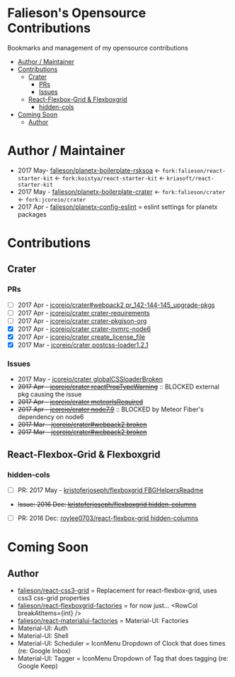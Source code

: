Falieson's Opensource Contributions
=======
Bookmarks and management of my opensource contributions


<!-- TOC depthFrom:1 depthTo:3 orderedList:false updateOnSave:true withLinks:true -->

- [Author / Maintainer](#author--maintainer)
- [Contributions](#contributions)
  - [Crater](#crater)
    - [PRs](#prs)
    - [Issues](#issues)
  - [React-Flexbox-Grid & Flexboxgrid](#react-flexbox-grid--flexboxgrid)
    - [hidden-cols](#hidden-cols)
- [Coming Soon](#coming-soon)
  - [Author](#author)

<!-- /TOC -->

# Author / Maintainer
- 2017 May- [falieson/planetx-boilerplate-rsksoa](https://github.com/Falieson/planetx-boilerplate-rsksoa) <- `fork:falieson/react-starter-kit` <- `fork:koistya/react-starter-kit` <- `kriasoft/react-starter-kit`
- 2017 May -  [falieson/planetx-boilerplate-crater](https://github.com/Falieson/planetx-boilerplate-crater) <- `fork:falieson/crater` <- `fork:jcoreio/crater`
- 2017 Apr -  [falieson/planetx-config-eslint](https://github.com/Falieson/planetx-config-eslint) = eslint settings for planetx packages

# Contributions
## Crater
### PRs
- [ ] 2017 Apr - [jcoreio/crater#webpack2 pr_142-144-145_upgrade-pkgs](https://github.com/jcoreio/crater/pull/146)
- [ ] 2017 Apr - [jcoreio/crater crater-requirements](https://github.com/jcoreio/crater/pull/142)
- [ ] 2017 Apr - [jcoreio/crater crater-pkgjson-org](https://github.com/jcoreio/crater/pull/144)
- [x] 2017 Apr - [jcoreio/crater crater-nvmrc-node6](https://github.com/jcoreio/crater/pull/145)
- [x] 2017 Apr - [jcoreio/crater create_license_file](https://github.com/jcoreio/crater/pull/147)
- [x] 2017 Mar - [jcoreio/crater postcss-loader1.2.1](https://github.com/jcoreio/crater/pull/130)

### Issues
- 2017 May - [jcoreio/crater globalCSSloaderBroken](https://github.com/jcoreio/crater/issues/152)
- ~~2017 Apr - [jcoreio/crater reactPropTypeWarning](https://github.com/jcoreio/crater/issues/149)~~ :: BLOCKED external pkg causing the issue
- ~~2017 Apr - [jcoreio/crater meteorIsRequired](https://github.com/jcoreio/crater/issues/141)~~ 
- ~~2017 Apr - [jcoreio/crater node7.9](https://github.com/jcoreio/crater/issues/140)~~ :: BLOCKED by Meteor Fiber's dependency on node6
- ~~2017 Mar - [jcoreio/crater#webpack2 broken](https://github.com/jcoreio/crater/issues/129)~~
- ~~2017 Mar - [jcoreio/crater#webpack2 broken](https://github.com/jcoreio/crater/issues/113)~~

## React-Flexbox-Grid & Flexboxgrid
### hidden-cols
- [ ] PR: 2017 May - [kristoferjoseph/flexboxgrid FBGHelpersReadme](https://github.com/kristoferjoseph/flexboxgrid/pull/246)
- ~~Issue: 2016 Dec: [kristoferjoseph/flexboxgrid hidden-columns](https://github.com/kristoferjoseph/flexboxgrid/pull/211)~~
- [ ] PR: 2016 Dec: [roylee0703/react-flexbox-grid hidden-columns](https://github.com/roylee0704/react-flexbox-grid/pull/82)

# Coming Soon
## Author
- [falieson/react-css3-grid](https://github.com/Falieson/react-css3-grid) = Replacement for react-flexbox-grid, uses css3 css-grid properties
- [falieson/react-flexboxgrid-factories]() = for now just... \<RowCol breakAtItems={int} /\>
- [falieson/react-materialui-factories]() = Material-UI: Factories
- Material-UI: Auth
- Material-UI: Shell
- Material-UI: Scheduler = IconMenu Dropdown of Clock that does times (re: Google Inbox)
- Material-UI: Tagger = IconMenu Dropdown of Tag that does tagging (re: Google Keep)

